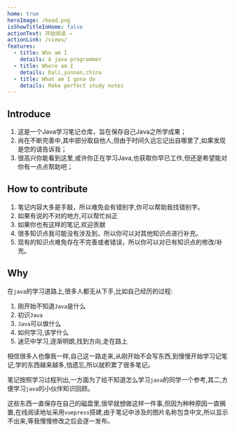 ```yaml
---
home: true
heroImage: /head.png
isShowTitleInHome: false
actionText: 开始阅读 →
actionLink: /views/
features:
  - title: Who am I
    details: A java programmer
  - title: Where am I
    details: Dali,yunnan,china
  - title: What am I gona do
    details: Make perfect study notes
---
```

## Introduce

1. 这是一个Java学习笔记仓库，旨在保存自己Java之所学成果；
2. 尚在不断完善中,其中部分取自他人,但由于时间久远忘记出自哪里了,如果发现是您的请告诉我；
3. 很高兴你能看到这里,或许你正在学习Java,也获取你早已工作,但还是希望能对你有一点点帮助吧；
## How to contribute

1. 笔记内容大多是手敲，所以难免会有错别字,你可以帮助我找错别字。
2. 如果有说的不对的地方,可以帮忙纠正
3. 如果你也有这样的笔记,欢迎贡献
4. 很多知识点我可能没有涉及到，所以你可以对其他知识点进行补充。
5. 现有的知识点难免存在不完善或者错误，所以你可以对已有知识点的修改/补充。

## Why

在`java`的学习道路上,很多人都无从下手,比如自己经历的过程:

1. 刚开始不知道`Java`是什么
2. 初识`Java`
3. `Java`可以做什么
4. 如何学习,该学什么
5. 迷茫中学习,逐渐明朗,找到方向,走在路上

相信很多人也像我一样,自己这一路走来,从刚开始不会写东西,到慢慢开始学习记笔记,学的东西越来越多,怕遗忘,所以就积累了很多笔记。

笔记按照学习过程列出,一方面为了给不知道怎么学习`java`的同学一个参考,其二,方便学习`java`的小伙伴知识回顾。

这些东西一直保存在自己的磁盘里,很早就想做这样一件事,但因为种种原因一直搁置,在线阅读地址采用`vuepress`搭建,由于笔记中涉及的图片名称包含中文,所以显示不出来,等我慢慢修改之后会逐一发布。